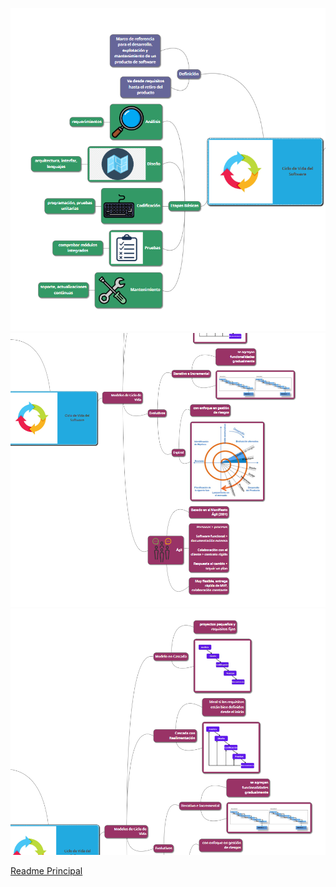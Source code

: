 ![mindmap1](img/mindmap1.png)
![mindmap2](img/mindmap2.png)
![mindmap3](img/mindmap3.png)

[Readme Principal](/README.md)